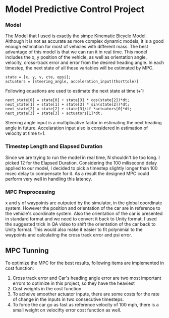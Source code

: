 # Model Predictive Control Project

### Model
The Model that I used is exactly the simpe Kinematic Bicycle Model. Although it is not as accurate as more complex dynamic models, it is a good enough estimation for most of vehicles with different mass. The best advantage of this model is that we can run it in real time.
This model includes the x, y position of the vehicle, as well as orientation angle, velocity, cross-track error and error from the desired heading angle.
In each timestep, the next state of all these variables will be estimated by MPC. 

```
state = [x, y, v, cte, epsi]; 
actuators = [steering_angle, acceleration_input(thorttole)]
```
Following equations are used to estimate the next state at time t+1:

```
next_state[0] = state[0] + state[3] * cos(state[2])*dt;
next_state[1] = state[1] + state[3] * sin(state[2])*dt;
next_state[2] = state[2] + state[3]/Lf *actuators[0]*dt; 
next_state[3] = state[3] + actuators[1]*dt;
```
Steering angle input is a multiplicative factor in estimating the next heading angle in future. Accelaration input also is considered in 
estimation of velocity at time t+1.

### Timestep Length and Elapsed Duration
Since we are trying to run the model in real time, N shouldn't be too long. I picked 12 for the Elapsed Duration. 
Considering the 100 milisecond delay applied to our model, I decided to pick a timestep slightly longer than 100 msec delay to compensate for it. As a result the designed MPC could perform very well in handling this latency.

### MPC Preprocessing
x and y of waypoints are outputed by the simulator, in the global coordinate system. However the position and orientation of the car are in reference to the vehicle's coordinate system.  Also the orientation of the car is presented in standard format and we need to convert it back to Unity format.
I used the suggested trick in QA video to shift the orientation of the car back to Unity format. This would also make it easier to fit polynimial to the waypoints and calculating the cross track error and psi error.

## MPC Tunning
To optimize the MPC for the best results, following items are implemented in cost function:
1. Cross track error and Car's heading angle error are two most important errors to optimize in this project, so they have the heaviest 
2. Cost weights in the cost function.
3. To acheive smoother actuator inputs, there are some costs for the rate of change in the inputs in two consecutive timesteps.
4. To force the car go as fast as reference velocity of 100 mph, there is a small weight on velocifty error cost function as well. 


